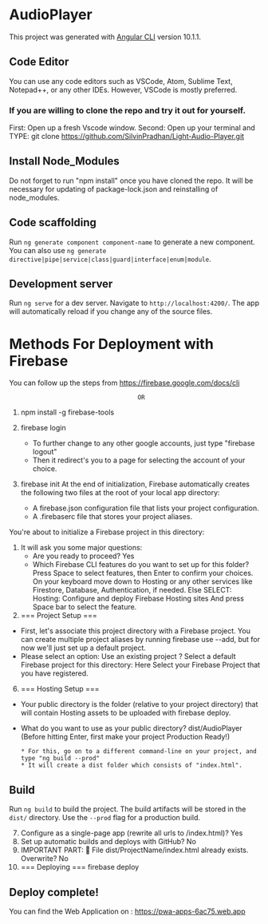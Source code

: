 # AudioPlayer

This project was generated with [Angular CLI](https://github.com/angular/angular-cli) version 10.1.1.

## Code Editor

You can use any code editors such as VSCode, Atom, Sublime Text, Notepad++, or any other IDEs. However, VSCode is mostly preferred.

### If you are willing to clone the repo and try it out for yourself.

First: Open up a fresh Vscode window.
Second: Open up your terminal and TYPE: git clone https://github.com/SilvinPradhan/Light-Audio-Player.git

## Install Node_Modules

Do not forget to run "npm install" once you have cloned the repo. It will be necessary for updating of package-lock.json and reinstalling of node_modules.

## Code scaffolding

Run `ng generate component component-name` to generate a new component. You can also use `ng generate directive|pipe|service|class|guard|interface|enum|module`.

## Development server

Run `ng serve` for a dev server. Navigate to `http://localhost:4200/`. The app will automatically reload if you change any of the source files.

# Methods For Deployment with Firebase

You can follow up the steps from https://firebase.google.com/docs/cli

                                        OR

1.  npm install -g firebase-tools

2.  firebase login

    - To further change to any other google accounts, just type "firebase logout"
    - Then it redirect's you to a page for selecting the account of your choice.

3.  firebase init
    At the end of initialization, Firebase automatically creates the following two files at the root of your local app directory:
    - A firebase.json configuration file that lists your project configuration.
    - A .firebaserc file that stores your project aliases.

You're about to initialize a Firebase project in this directory:

1. It will ask you some major questions:
   - Are you ready to proceed? Yes
   - Which Firebase CLI features do you want to set up for this folder? Press Space to select features, then Enter to confirm your choices. On your keyboard move down to Hosting or any other services like Firestore, Database, Authentication, if needed.
     Else SELECT: Hosting: Configure and deploy Firebase Hosting sites
     And press Space bar to select the feature.
2. === Project Setup ===

- First, let's associate this project directory with a Firebase project. You can create multiple project aliases by running firebase use --add, but for now we'll just set up a default project.
- Please select an option: Use an existing project ? Select a default Firebase project for this directory: Here Select your Firebase Project that you have registered.

6.  === Hosting Setup ===

- Your public directory is the folder (relative to your project directory) that will contain Hosting assets to be uploaded with firebase deploy.

* What do you want to use as your public directory? dist/AudioPlayer (Before hitting Enter, first make your project Production Ready!)

      * For this, go on to a different command-line on your project, and type "ng build --prod"
      * It will create a dist folder which consists of "index.html".

## Build

Run `ng build` to build the project. The build artifacts will be stored in the `dist/` directory. Use the `--prod` flag for a production build.

7.  Configure as a single-page app (rewrite all urls to /index.html)? Yes
8.  Set up automatic builds and deploys with GitHub? No
9.  IMPORTANT PART: 🤬
    File dist/ProjectName/index.html already exists. Overwrite? No
10. === Deploying ===
    firebase deploy

## Deploy complete!

You can find the Web Application on : https://pwa-apps-6ac75.web.app
